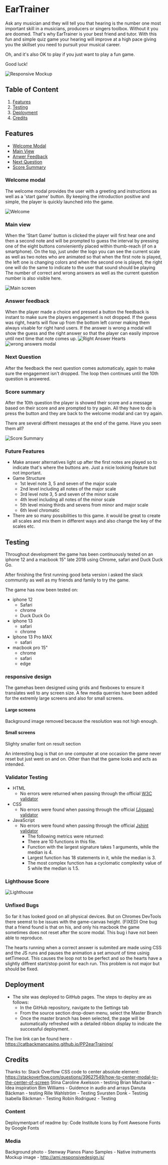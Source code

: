 # EarTrainer

Ask any musician and they will tell you that hearing is the number one most important skill in a musicians, producers or singers toolbox. Without it you are doomed. That's why EarTrainer is your best friend and tutor. With this fun and simple quiz game your hearing will improve at a high pace giving you the skillset you need to pursuit your musical career.

Oh, and it's also OK to play if you just want to play a fun game.

Good luck!

![Responsive Mockup](assets/images/readmemedia/responsive.png)


## Table of Content

1. [Features](#features)
2. [Testing](#testing)
3. [Deployment](#deployment)
4. [Credits](#credits)

## Features 

- [Welcome Modal](#welcome-modal)
- [Main View](#main-view)
- [Anwer Feedback](#answer-feedback)
- [Next Question](#next-question)
- [Score Summary](#score-summary)

### Welcome modal
The welcome modal provides the user with a greeting and instructions as well as a 'start game' button. By keeping the introduction positive and simple, the player is quickly launched into the game.

![Welcome](assets/images/readmemedia/welcome-modal.png)

### Main view
When the 'Start Game' button is clicked the player will first hear one and then a second note and will be prompted to guess the interval by pressing one of the eight buttons convieniently placed within thumb-reach (if on a smartphone). On the top, just under the logo you can see the current scale as well as two notes who are animated so that when the first note is played, the left one is changing colors and when the second one is played, the right one will do the same to indicate to the user that sound should be playing
The number of correct and wrong answers as well as the current question number is also visible here.

![Main screen](assets/images/readmemedia/main-view.png)

### Answer feedback
When the player made a choice and pressed a button the feedback is instant to make sure the players engagement is not dropped. If the guess was right, hearts will flow up from the bottom left corner making them always visable for right hand users. If the answer is wrong a modal will show the guess and the right answer so that the player can easily improve until next time that note comes up.
![Right Answer Hearts](assets/images/readmemedia/hearts.png)
![wrong answers modal](assets/images/readmemedia/wrong-answer.png)

### Next Question
After the feedback the next question comes automaticaly, again to make sure the engagement isn't dropped. The loop then continues until the 10th question is answered.

### Score summary
After the 10th question the player is showed their score and a message based on their score and are prompted to try again.
All they have to do is press the button and they are back to the welcome modal and can try again.

There are several diffrent messages at the end of the game. Have you seen them all?

![Score Summary](assets/images/readmemedia/scoresummary.png)

### Future Features
- Make answer alternatives light up after the first notes are played so to indicate that's where the buttons are. Just a nicie lookinig feature but not important.
- Game Structure
  - 1st level note 3, 5 and seven of the major scale
  - 2nd level including all notes of the major scale
  - 3rd level note 3, 5 and seven of the minor scale  
  - 4th level including all notes of the minor scale
  - 5th level mixing thirds and sevens from minor and major scale
  - 6th level chromatic
- There are so many possibilities to this game. it would be great to create all scales and mix them in different ways and also change the key of the scales etc. 

## Testing 

Throughout development the game has been continuously tested on an iphone 12 and a macbook 15" late 2018 using Chrome, safari and Duck Duck Go.

After finishing the first running good beta version i asked the slack community as well as my friends and family to try the game.

The game has now been tested on:

- iphone 12 
    - Safari
    - chrome
    - Duck Duck Go
- iphone 13
    - safari
    - chrome
- Iphone 13 Pro MAX
    - safari
-   macbook pro 15"
    - chrome
    - safari
    - edge

### responsive design
The gamehas been designed using grids and flexboxes to ensure it translates well to any screen size. A few media querries have been added for the extremly large screens and also for small screens.

#### Large screens
Background image removed because the resolution was not high enough.

#### Small screens
Slighty smaller font on result section

An interesting bug is that on one computer at one occasion the game never reset but just went on and on. 
Other than that the game looks and acts as intended.


### Validator Testing 

- HTML
    - No errors were returned when passing through the official [W3C validator](https://validator.w3.org/nu/?doc=https%3A%2F%2Fcatbackmancasino.github.io%2FPP2earTraining%2F)
- CSS
    - No errors were found when passing through the official [(Jigsaw) validator](https://jigsaw.w3.org/css-validator/validator?uri=https%3A%2F%2Fcatbackmancasino.github.io%2FPP2earTraining%2F&profile=css3svg&usermedium=all&warning=1&vextwarning=&lang=sv)
- JavaScript
    - No errors were found when passing through the official [Jshint validator](https://jshint.com/)
      - The following metrics were returned: 
      - There are 10 functions in this file.
      - Function with the largest signature takes 1 arguments, while the median is 4.
      - Largest function has 18 statements in it, while the median is 3.
      - The most complex function has a cyclomatic complexity value of 5 while the median is 1.5.

### Lighthouse Score

![Lighthouse](assets/images/readmemedia/lighthouse.png)

### Unfixed Bugs

So far it has looked good on all physical devices. But on Chromes DevTools there seemst to be issues with the game-canvas height. (FIXED)
One bug that a friend found is that on his, and only his macbook the game sometimes does not reset after the score modal. This bug i have not been able to reproduce.

The hearts running when a correct answer is submited are made using CSS and the JS runs and pauses the animation a set amount of time usinig setTimeout. This causes the loop not to be perfect and so the hearts have a slightly diffrent start/stop poinit for each run. This problem is not major but should be fixed.

## Deployment 

- The site was deployed to GitHub pages. The steps to deploy are as follows: 
  - In the GitHub repository, navigate to the Settings tab 
  - From the source section drop-down menu, select the Master Branch
  - Once the master branch has been selected, the page will be automatically refreshed with a detailed ribbon display to indicate the successful deployment. 

The live link can be found here - https://catbackmancasino.github.io/PP2earTraining/


## Credits 


Thanks to:
Stack Overflow CSS code to center absolute element:  https://stackoverflow.com/questions/39627549/how-to-center-modal-to-the-center-of-screen 
Stina Caroline Axelsson - testinig
Brian Macharia - Idea inspiration
Bim Williams - Guidence in audio and arrays
Danuta Bäckman - testing
Rille Wahlström - Testing
Svursten Donk - Testinig
Isabella Bäckman - Testing
Robin Rodriguez - Testing

### Content 
Deploymentpart of readme by: Code Institute
Icons by Font Awesone
Fonts by Google Fonts

### Media
Background photo - Stenway Pianos
Piano Samples - Native instruments
Mockup image - http://ami.responsivedesign.is/

